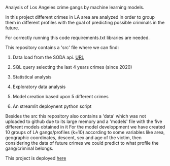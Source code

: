Analysis of Los Angeles crime gangs by machine learning models.  

In this project different crimes in LA area are analyzed in order to group them in different profiles with the goal of predicting possible criminals in the future.  

For correctly running this code requirements.txt libraries are needed.  

This repository contains a 'src' file where we can find:  

1. Data load from the SODA api. [URL](https://data.lacity.org/Public-Safety/Crime-Data-from-2020-to-Present/2nrs-mtv8/data_preview)
    
2. SQL query selecting the last 4 years crimes (since 2020)  
    
3. Statistical analysis  
    
4. Exploratory data analysis  
    
5. Model creation based upon 5 different crimes  
    
6. An streamlit deploynent python script  
    
Besides the src this repository also contains a 'data' which was not uploaded to github due to its large memory and a 'models' file with the five different models obtained in it
For the model developpment we have created 10 groups of LA gangs/profiles (k=10) according to some variables like area, geographic coordinates, descent, sex and age of the victim, then considering the data of future crimes we could predict to what profile the gang/criminal belongs.  

This project is deployed [here](https://la-crime-analysis-oqan.onrender.com)
